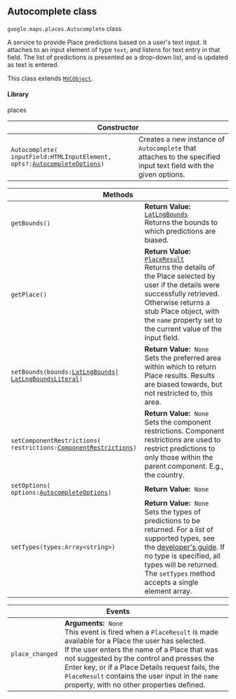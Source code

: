 <h2 id="Autocomplete"> Autocomplete class </h2><p>
<code><span itemprop="path">google.maps.places</span>.<span itemprop="name">Autocomplete</span></code>
class
</p><p>A service to provide Place predictions based on a user's text input. It attaches to an input element of type <code>text</code>, and listens for text entry in that field. The list of predictions is presented as a drop-down list, and is updated as text is entered.</p><p>This class extends
<code><a href="https://github.com/amenadiel/google-maps-documentation/blob/master/docs/MVCObject.md">MVCObject</a></code>.
</p><h4>Library</h4><p>places</p><div class="devsite-table-wrapper"><table class="constructors responsive" summary="class Autocomplete - Constructor">
<thead>
<tr><th colspan="2">Constructor</th>
</tr></thead>
<tbody>
<tr>
<td><code><span>Autocomplete(<wbr>inputField:HTMLInputElement,<wbr> opts?:</span><a href="https://github.com/amenadiel/google-maps-documentation/blob/master/docs/AutocompleteOptions.md"><span>AutocompleteOptions</span></a><span>)</span></code></td>
<td>Creates a new instance of <code><span>Autocomplete</span></code> that attaches to the specified input text field with the given options.</td>
</tr>
</tbody>
</table></div><div class="devsite-table-wrapper"><table class="methods responsive" summary="class Autocomplete - Methods">
<thead>
<tr><th colspan="2">Methods</th>
</tr></thead>
<tbody>
<tr>
<td><code><span>getBounds()</span></code></td>
<td><div><strong>Return Value:</strong>&nbsp; <code><a href="https://github.com/amenadiel/google-maps-documentation/blob/master/docs/LatLngBounds.md">LatLngBounds</a></code></div>
<div class="desc">Returns the bounds to which predictions are biased.</div></td>
</tr>
<tr>
<td><code><span>getPlace()</span></code></td>
<td><div><strong>Return Value:</strong>&nbsp; <code><a href="https://github.com/amenadiel/google-maps-documentation/blob/master/docs/PlaceResult.md">PlaceResult</a></code></div>
<div class="desc">Returns the details of the Place selected by user if the details were successfully&nbsp;retrieved. Otherwise returns a stub Place object, with the <code>name</code> property set to the current value of the input field.</div></td>
</tr>
<tr>
<td><code><span>setBounds(<wbr>bounds:</span><a href="https://github.com/amenadiel/google-maps-documentation/blob/master/docs/LatLngBounds.md"><span>LatLngBounds</span></a><span>|<wbr></span><a href="https://github.com/amenadiel/google-maps-documentation/blob/master/docs/LatLngBoundsLiteral.md"><span>LatLngBoundsLiteral</span></a><span>)</span></code></td>
<td><div><strong>Return Value:</strong>&nbsp; <code>None</code></div>
<div class="desc">Sets the preferred area within which to return Place results. Results are biased towards, but not restricted to, this area.</div></td>
</tr>
<tr>
<td><code><span>setComponentRestrictions(<wbr>restrictions:</span><a href="https://github.com/amenadiel/google-maps-documentation/blob/master/docs/ComponentRestrictions.md"><span>ComponentRestrictions</span></a><span>)</span></code></td>
<td><div><strong>Return Value:</strong>&nbsp; <code>None</code></div>
<div class="desc">Sets the component restrictions. Component restrictions are used to restrict predictions to only those within the parent component. E.g., the country.</div></td>
</tr>
<tr>
<td><code><span>setOptions(<wbr>options:</span><a href="https://github.com/amenadiel/google-maps-documentation/blob/master/docs/AutocompleteOptions.md"><span>AutocompleteOptions</span></a><span>)</span></code></td>
<td><div><strong>Return Value:</strong>&nbsp; <code>None</code></div>
<div class="desc"></div></td>
</tr>
<tr>
<td><code><span>setTypes(<wbr>types:Array&lt;string&gt;)</span></code></td>
<td><div><strong>Return Value:</strong>&nbsp; <code>None</code></div>
<div class="desc">Sets the types of predictions to be returned. For a list of supported types, see the <a href="https://developers.google.com/places/supported_types#table3"> developer's guide</a>. If no type is specified, all types will be returned. The <code>setTypes</code> method accepts a single element array.</div></td>
</tr>
</tbody>
</table></div><div class="devsite-table-wrapper"><table class="details responsive" summary="class Autocomplete - Events">
<thead>
<tr><th colspan="2">Events</th>
</tr></thead>
<tbody>
<tr>
<td><code><span>place_changed</span></code></td>
<td><div><strong>Arguments:</strong>&nbsp; <code>None</code></div>
<div class="desc">This event is fired when a <code>PlaceResult</code> is made available for a Place the user has selected. <br>If the user enters the name of a Place that was not suggested by the control and presses the Enter key, or if a Place Details request fails, the <code>PlaceResult</code> contains the user input in the <code>name</code> property, with no other properties defined.</div></td>
</tr>
</tbody>
</table></div>